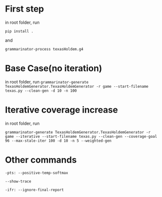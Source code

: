 # First step

in root folder, run

`pip install .`

and

`grammarinator-process texasHoldem.g4`

# Base Case(no iteration)

in root folder, run
`grammarinator-generate TexasHoldemGenerator.TexasHoldemGenerator -r game --start-filename texas.py --clean-gen -d 10 -n 100`

# Iterative coverage increase

in root folder, run

`grammarinator-generate TexasHoldemGenerator.TexasHoldemGenerator -r game --iterative --start-filename texas.py --clean-gen --coverage-goal 96 --max-stale-iter 100 -d 10 -n 5 --weighted-gen`

# Other commands

`-pts: --positive-temp-softmax`

`--show-trace`

`-ifr: --ignore-final-report`
